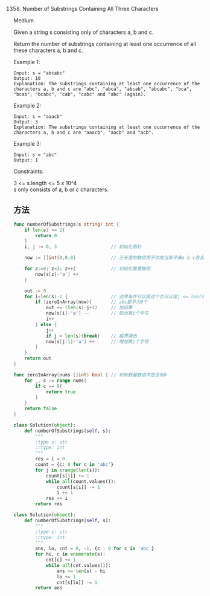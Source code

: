 1358. Number of Substrings Containing All Three Characters


Medium


Given a string s consisting only of characters a, b and c.

Return the number of substrings containing at least one occurrence of all these characters a, b and c.

 

Example 1:

```
Input: s = "abcabc"
Output: 10
Explanation: The substrings containing at least one occurrence of the characters a, b and c are "abc", "abca", "abcab", "abcabc", "bca", "bcab", "bcabc", "cab", "cabc" and "abc" (again). 
```

Example 2:

```
Input: s = "aaacb"
Output: 3
Explanation: The substrings containing at least one occurrence of the characters a, b and c are "aaacb", "aacb" and "acb". 
```

Example 3:

```
Input: s = "abc"
Output: 1
```
 

Constraints:

3 <= s.length <= 5 x 10^4  
s only consists of a, b or c characters.

## 方法


```go
func numberOfSubstrings(s string) int {
    if len(s) <= 2{
        return 0
    }
    i, j := 0, 3                    // 初始化指针

    now := []int{0,0,0}             // 三长度的数组用于存放当前子串a b c各自数量

    for z:=0; z<3; z++{             // 初始化数量数组
        now[s[z]-'a'] ++
    }

    out := 0
    for i<len(s)-2 {                // 边界条件可以是这个也可以是j <= len(s) 
        if !zeroInArray(now){       // abc都不为0个
            out += (len(s)-j+1)     // 加结果
            now[s[i]-'a'] --        // 取出第i个字符
            i++                     
        } else {                        
            j++
            if j > len(s){break}    // 越界弹出
            now[s[j-1]-'a'] ++      // 增加第j个字符
        }
    }
    return out
}

func zeroInArray(nums []int) bool { // 判断数量数组中是否有0
    for _, c := range nums{
        if c == 0{
            return true
        }
    }
    return false
}
```





```python
class Solution(object):
    def numberOfSubstrings(self, s):
        """
        :type s: str
        :rtype: int
        """
        res = i = 0
        count = {c: 0 for c in 'abc'}
        for j in xrange(len(s)):
            count[s[j]] += 1
            while all(count.values()):
                count[s[i]] -= 1
                i += 1
            res += i
        return res
```


```python
class Solution(object):
    def numberOfSubstrings(self, s):
        """
        :type s: str
        :rtype: int
        """
        ans, lo, cnt = 0, -1, {c : 0 for c in 'abc'}
        for hi, c in enumerate(s):
            cnt[c] += 1
            while all(cnt.values()):
                ans += len(s) - hi
                lo += 1
                cnt[s[lo]] -= 1
        return ans
```